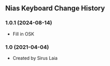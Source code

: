 ## Nias Keyboard Change History

### 1.0.1 (2024-08-14)

* Fill in OSK

### 1.0 (2021-04-04)

* Created by Sirus Laia
